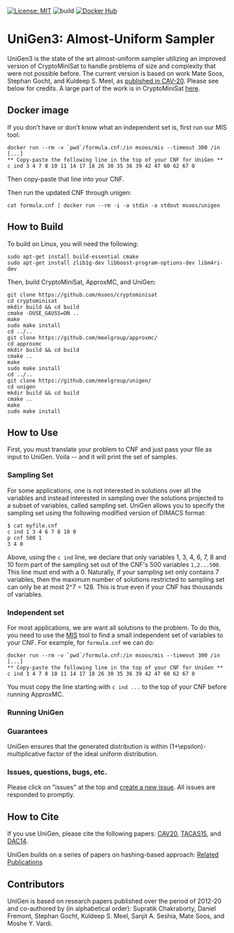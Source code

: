 [![License: MIT](https://img.shields.io/badge/License-MIT-yellow.svg)](https://opensource.org/licenses/MIT)
![build](https://github.com/meelgroup/unigen/workflows/build/badge.svg)
[![Docker Hub](https://img.shields.io/badge/docker-latest-blue.svg)](https://hub.docker.com/r/msoos/unigen/)

# UniGen3: Almost-Uniform Sampler
UniGen3 is the state of the art almost-uniform sampler  utilizing an improved version of CryptoMiniSat to handle problems of size and complexity that were not possible before. The current version is based on work Mate Soos, Stephan Gocht, and Kuldeep S. Meel, as [published in CAV-20](http://comp.nus.edu.sg/~meel/Papers/cav20-sgm.pdf). Please see below for credits.  A large part of the work is in CryptoMiniSat [here](https://github.com/msoos/cryptominisat).



## Docker image
If you don't have or don't know what an independent set is, first run our MIS tool:
```
docker run --rm -v `pwd`/formula.cnf:/in msoos/mis --timeout 300 /in
[...]
** Copy-paste the following line in the top of your CNF for UniGen **
c ind 3 4 7 8 10 11 14 17 18 26 30 35 36 39 42 47 60 62 67 0
```
Then copy-paste that line into your CNF.

Then run the updated CNF through unigen:
```
cat formula.cnf | docker run --rm -i -a stdin -a stdout msoos/unigen
```

## How to Build
To build on Linux, you will need the following:
```
sudo apt-get install build-essential cmake
sudo apt-get install zlib1g-dev libboost-program-options-dev libm4ri-dev
```

Then, build CryptoMiniSat, ApproxMC, and UniGen:
```
git clone https://github.com/msoos/cryptominisat
cd cryptominisat
mkdir build && cd build
cmake -DUSE_GAUSS=ON ..
make
sudo make install
cd ../..
git clone https://github.com/meelgroup/approxmc/
cd approxmc
mkdir build && cd build
cmake ..
make
sudo make install
cd ../..
git clone https://github.com/meelgroup/unigen/
cd unigen
mkdir build && cd build
cmake ..
make
sudo make install
```

## How to Use
First, you must translate your problem to CNF and just pass your file as input to UniGen. Voila -- and it will print the set of samples. 

### Sampling Set

For some applications, one is not interested in solutions over all the variables and instead interested in sampling over the solutions projected to a subset of variables, called sampling set. UniGen allows you to specify the sampling set using the following modified version of DIMACS format:

```
$ cat myfile.cnf
c ind 1 3 4 6 7 8 10 0
p cnf 500 1
3 4 0
```
Above, using the `c ind` line, we declare that only variables 1, 3, 4, 6, 7, 8 and 10 form part of the sampling set out of the CNF's 500 variables `1,2...500`. This line must end with a 0.  Naturally, if your sampling set only contains 7 variables, then the maximum number of solutions restricted to sampling set can only be at most 2^7 = 128. This is true even if your CNF has thousands of variables.

### Independent set
For most applications, we are want all solutions to the problem. To do this, you need to use the [MIS](https://github.com/meelgroup/mis) tool to find a small independent set of variables to your CNF. For example, for `formula.cnf` we can do:

```
docker run --rm -v `pwd`/formula.cnf:/in msoos/mis --timeout 300 /in
[...]
** Copy-paste the following line in the top of your CNF for UniGen **
c ind 3 4 7 8 10 11 14 17 18 26 30 35 36 39 42 47 60 62 67 0
```

You must copy the line starting with `c ind ...` to the top of your CNF before running ApproxMC.

### Running UniGen


### Guarantees

UniGen ensures that the generated distribution is within (1+\epsilon)-multiplicative factor of the ideal uniform distribution. 


### Issues, questions, bugs, etc.
Please click on "issues" at the top and [create a new issue](https://github.com/meelgroup/unigen/issues/new). All issues are responded to promptly.

## How to Cite
If you use UniGen, please cite the following papers: [CAV20](https://www.comp.nus.edu.sg/~meel/bib/SGM20.bib), [TACAS15](https://www.comp.nus.edu.sg/~meel/bib/CFMSV15a.bib), and [DAC14](https://www.comp.nus.edu.sg/~meel/bib/CMV14.bib).

UniGen builds on a series of papers on hashing-based approach: [Related Publications](https://www.comp.nus.edu.sg/~meel/publications.html)

## Contributors
UniGen is based on research papers published over the period of 2012-20 and co-authored by (in alphabetical order): Supratik Chakraborty, Daniel Fremont, Stephan Gocht, Kuldeep S. Meel, Sanjit A. Seshia, Mate Soos, and Moshe Y. Vardi. 


